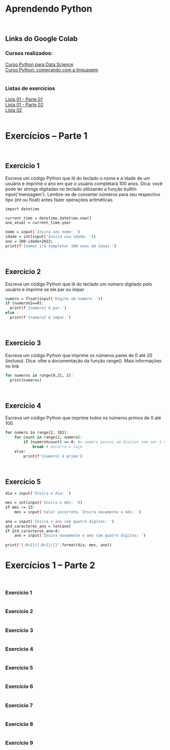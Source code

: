 <h1>Aprendendo <b>Python</b></h1>
</br>
<h2>Links do Google Colab</h2>
<h3>Cursos realizados:</h3>
<a href="">Curso Python para Data Science</a></br>
<a href="">Curso Python: começando com a linguagem</a></br>
</br>
<h3>Listas de exercicios</h3>
<a href="/listas-de-exercicios/lista-01/Lista_01-Parte_01.ipynb">Lista 01 - Parte 01</a></br>
<a href="/listas-de-exercicios/lista-01/Lista_01-Parte_02.ipynb">Lista 01 - Parte 02</a></br>
<a href="/listas-de-exercicios/lista-02/Lista_02.ipynb">Lista 02</a></br>
</br>

# Exercícios – Parte 1

</br> 

## Exercício 1
Escreva um código Python que lê do teclado o nome e a idade de um usuário e imprime o ano em que o
usuário completará 100 anos.
Dica: você pode ler strings digitadas no teclado utilizando a função builtin input('mensagem'). Lembre-se de converter números para seu respectivo tipo (int ou float) antes fazer operações aritméticas.

```sh
import datetime

current_time = datetime.datetime.now()
ano_atual = current_time.year

nome = input('Insira seu nome: ')
idade = int(input('Insira usa idade: '))
ano = 100-idade+2022;
print(f'{nome} irá completar 100 anos em {ano}.')
```
</br>

## Exercício 2
Escreva um código Python que lê do teclado um número digitado pelo usuário e imprime se ele par ou ímpar

```sh
numero = float(input('Digite um numero: '))
if (numero%2==0):
  print(f'{numero} é par.')
else :
  print(f'{numero} é impar.')
```

<br>

## Exercício 3
Escreva um código Python que imprime os números pares de 0 até 20 (incluso).
Dica: olhe a documentação da função range(). Mais informações no link

```sh
for numeros in range(0,21, 2):
  print(numeros)
```

<br>

## Exercício 4
Escreva um código Python que imprime todos os números primos de 0 até 100.

```sh
for numero in range(2, 101):
    for count in range(2, numero):
        if (numero%count) == 0: #o numero possui um divisor sem ser 1 e ele mesmo.
            break # encerra o laço
    else:
        print(f'{numero} é primo')
```

<br>

## Exercício 5

```sh
dia = input('Insira o dia: ')

mes = int(input('Insira o mês: '))
if mes >= 13:
    mes = input('Valor incorreto. Insira novamente o mês: ')
    
ano = input('Insira o ano com quatro digitos: ')
qtd_caracteres_ano = len(ano)
if qtd_caracteres_ano<4:
    ano = input('Insira novamente o ano com quatro digitos: ')
    
print("{:0>2}/{:0>2}/{}".format(dia, mes, ano))
```

# Exercícios 1 – Parte 2

</br> 

### Exercício 1
```sh
```

### Exercício 2
```sh

```

### Exercício 3
```sh
```

### Exercício 4
```sh
```

### Exercício 5
```sh
```

### Exercício 6
```sh
```

### Exercício 7
```sh
```

### Exercício 8
```sh
```

### Exercício 9
```sh
```